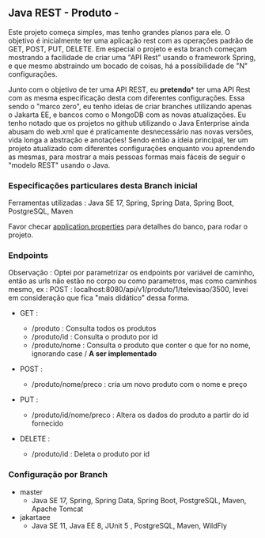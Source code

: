 
## Java REST - Produto - 

Este projeto começa simples, mas tenho grandes planos para ele. O objetivo é inicialmente ter uma aplicação rest com as operações padrão de GET, POST, PUT, DELETE.  Em especial o projeto e esta branch começam mostrando a facilidade de criar uma "API Rest" usando o framework Spring, e que mesmo abstraindo um bocado de coisas, há a possibilidade de "N" configurações.

Junto com o objetivo de ter uma API REST, eu **pretendo***  ter uma API Rest com as mesma especificação desta com diferentes configurações. Essa sendo o "marco zero", eu tenho ideias de criar branches utilizando apenas o Jakarta EE, e bancos como o MongoDB com as novas atualizações.  Eu tenho notado que os projetos no github utilizando o Java Enterprise ainda abusam do web.xml que é praticamente desnecessário nas novas versões,  vida longa a abstração e anotações! Sendo então a ideia principal, ter um projeto atualizado com diferentes configurações enquanto vou aprendendo as mesmas, para mostrar a mais pessoas formas mais fáceis de seguir o "modelo REST" usando o Java.

###  Especificações particulares desta Branch inicial

Ferramentas utilizadas : Java SE 17, Spring, Spring Data, Spring Boot, PostgreSQL, Maven

Favor checar [application.properties](https://github.com/jonahanzen/Produto-REST/blob/master/src/main/resources/application.properties) para detalhes do banco, para rodar o projeto.

### Endpoints

Observação : Optei por parametrizar os endpoints por variável de caminho, então as urls não estão no corpo ou como parametros, mas como caminhos mesmo, ex : POST : localhost:8080/api/v1/produto/1/televisao/3500,   levei em consideração que fica "mais didático" dessa forma.

- GET :
    - /produto : Consulta todos os produtos
	- /produto/id : Consulta o produto por id 
	- /produto/nome : Consulta o produto que conter o que for no nome, ignorando case / **A ser implementado**

- POST : 
    - /produto/nome/preco : cria um novo produto com o nome e preço 

- PUT :
    - /produto/id/nome/preco : Altera os dados do produto a partir do id fornecido
	
- DELETE :
    - /produto/id : Deleta o produto por id

### Configuração por Branch

- master
    - Java SE 17, Spring, Spring Data, Spring Boot, PostgreSQL, Maven, Apache Tomcat
- jakartaee
    - Java SE 11, Java EE 8, JUnit 5 , PostgreSQL, Maven, WildFly
